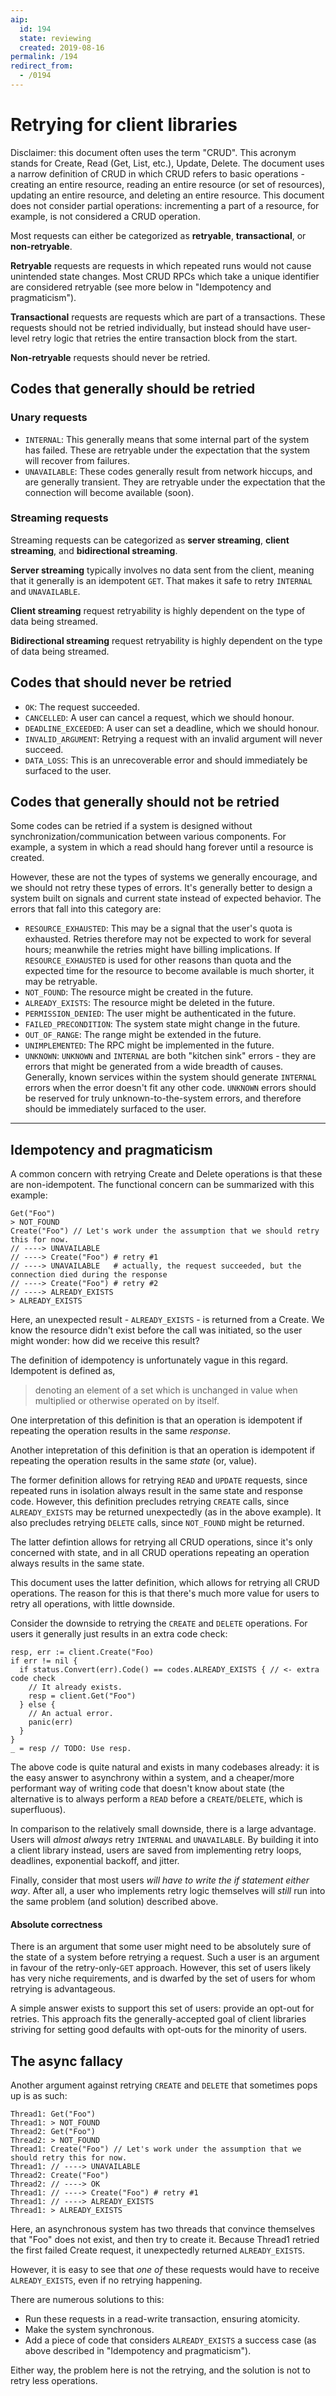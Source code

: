 ```yaml
---
aip:
  id: 194
  state: reviewing
  created: 2019-08-16
permalink: /194
redirect_from:
  - /0194
---
```



# Retrying for client libraries

Disclaimer: this document often uses the term "CRUD". This acronym stands for
Create, Read (Get, List, etc.), Update, Delete. The document uses a narrow
definition of CRUD in which CRUD refers to basic operations - creating an
entire resource, reading an entire resource (or set of resources), updating
an entire resource, and deleting an entire resource. This document does not
consider partial operations: incrementing a part of a resource, for example,
is not considered a CRUD operation.

Most requests can either be categorized as **retryable**, **transactional**, or
**non-retryable**.

**Retryable** requests are requests in which repeated runs would not cause
unintended state changes. Most CRUD RPCs which take a unique identifier are
considered retryable (see more below in "Idempotency and pragmaticism").


**Transactional** requests are requests which are part of a transactions. These
requests should not be retried individually, but instead should have user-level
retry logic that retries the entire transaction block from the start.

**Non-retryable** requests should never be retried.

## Codes that generally should be retried

### Unary requests

- `INTERNAL`: This generally means that some internal part of the system has
failed. These are retryable under the expectation that the system will recover
from failures.
- `UNAVAILABLE`: These codes generally result from network hiccups, and are
generally transient. They are retryable under the expectation that the
connection will become available (soon).

### Streaming requests

Streaming requests can be categorized as **server streaming**,
**client streaming**, and **bidirectional streaming**.


**Server streaming** typically involves no data sent from the client, meaning
that it generally is an idempotent `GET`. That makes it safe to retry `INTERNAL`
and `UNAVAILABLE`.

**Client streaming** request retryability is highly dependent on the type of
data being streamed.

**Bidirectional streaming** request retryability is highly dependent on the type
of data being streamed.


## Codes that should never be retried

- `OK`: The request succeeded.
- `CANCELLED`: A user can cancel a request, which we should honour.
- `DEADLINE_EXCEEDED`: A user can set a deadline, which we should honour.
- `INVALID_ARGUMENT`: Retrying a request with an invalid argument will never
  succeed.
- `DATA_LOSS`: This is an unrecoverable error and should immediately be surfaced
  to the user.

## Codes that generally should not be retried

Some codes can be retried if a system is designed without
synchronization/communication between various components. For example, a system
in which a read should hang forever until a resource is created.

However, these are not the types of systems we generally encourage, and we should
not retry these types of errors. It's generally better to design a system built
on signals and current state instead of expected behavior. The errors that fall
into this category are:

- `RESOURCE_EXHAUSTED`: This may be a signal that the user's quota is exhausted.
  Retries therefore may not be expected to work for several hours; meanwhile the
  retries might have billing implications. If `RESOURCE_EXHAUSTED` is used for
  other reasons than quota and the expected time for the resource to become
  available is much shorter, it may be retryable.
- `NOT_FOUND`: The resource might be created in the future.
- `ALREADY_EXISTS`: The resource might be deleted in the future.
- `PERMISSION_DENIED`: The user might be authenticated in the future.
- `FAILED_PRECONDITION`: The system state might change in the future.
- `OUT_OF_RANGE`: The range might be extended in the future.
- `UNIMPLEMENTED`: The RPC might be implemented in the future.
- `UNKNOWN`: `UNKNOWN` and `INTERNAL` are both "kitchen sink" errors - they are
  errors that might be generated from a wide breadth of causes. Generally,
  known services within the system should generate `INTERNAL` errors when the
  error doesn't fit any other code. `UNKNOWN` errors should be reserved for truly
  unknown-to-the-system errors, and therefore should be immediately surfaced to
  the user.

------------------

## Idempotency and pragmaticism

A common concern with retrying Create and Delete operations is that these are
non-idempotent. The functional concern can be summarized with this example:

```
Get("Foo")
> NOT_FOUND
Create("Foo") // Let's work under the assumption that we should retry this for now.
// ----> UNAVAILABLE
// ----> Create("Foo") # retry #1
// ----> UNAVAILABLE   # actually, the request succeeded, but the connection died during the response
// ----> Create("Foo") # retry #2
// ----> ALREADY_EXISTS
> ALREADY_EXISTS
```

Here, an unexpected result - `ALREADY_EXISTS` - is returned from a Create. We
know the resource didn't exist before the call was initiated, so the user might
wonder: how did we receive this result?

The definition of idempotency is unfortunately vague in this regard. Idempotent
is defined as,

> denoting an element of a set which is unchanged in value when multiplied or
> otherwise operated on by itself.

One interpretation of this definition is that an operation is idempotent if
repeating the operation results in the same _response_.

Another intepretation of this definition is that an operation is idempotent if
repeating the operation results in the same _state_ (or, value).

The former definition allows for retrying `READ` and `UPDATE` requests, since
repeated runs in isolation always result in the same state and response code.
However, this definition precludes retrying `CREATE` calls, since
`ALREADY_EXISTS` may be returned unexpectedly (as in the above example). It also
precludes retrying `DELETE` calls, since `NOT_FOUND` might be returned.

The latter defintion allows for retrying all CRUD operations, since it's only
concerned with state, and in all CRUD operations repeating an operation always
results in the same state.

This document uses the latter definition, which allows for retrying all
CRUD operations. The reason for this is that there's much more value for users
to retry all operations, with little downside.

Consider the downside to retrying the `CREATE` and `DELETE` operations. For
users it generally just results in an extra code check:

```
resp, err := client.Create("Foo)
if err != nil {
  if status.Convert(err).Code() == codes.ALREADY_EXISTS { // <- extra code check
    // It already exists.
    resp = client.Get("Foo")
  } else {
    // An actual error.
    panic(err)
  }
}
_ = resp // TODO: Use resp.
```

The above code is quite natural and exists in many codebases already: it is the
easy answer to asynchrony within a system, and a cheaper/more performant way
of writing code that doesn't know about state (the alternative is to always
perform a `READ` before a `CREATE`/`DELETE`, which is superfluous).

In comparison to the relatively small downside, there is a large advantage.
Users will _almost always_ retry `INTERNAL` and `UNAVAILABLE`. By building it
into a client library instead, users are saved from implementing retry loops,
deadlines, exponential backoff, and jitter.

Finally, consider that most users _will have to write the if statement either
way_. After all, a user who implements retry logic themselves will _still_ run
into the same problem (and solution) described above.

#### Absolute correctness

There is an argument that some user might need to be absolutely sure of the
state of a system before retrying a request. Such a user is an argument in
favour of the retry-only-`GET` approach. However, this set of users likely has
very niche requirements, and is dwarfed by the set of users for whom retrying
is advantageous.

A simple answer exists to support this set of users: provide an opt-out for
retries. This approach fits the generally-accepted goal of client libraries
striving for setting good defaults with opt-outs for the minority of users.

## The async fallacy

Another argument against retrying `CREATE` and `DELETE` that sometimes pops up
is as such:

```
Thread1: Get("Foo")
Thread1: > NOT_FOUND
Thread2: Get("Foo")
Thread2: > NOT_FOUND
Thread1: Create("Foo") // Let's work under the assumption that we should retry this for now.
Thread1: // ----> UNAVAILABLE
Thread2: Create("Foo")
Thread2: // ----> OK
Thread1: // ----> Create("Foo") # retry #1
Thread1: // ----> ALREADY_EXISTS
Thread1: > ALREADY_EXISTS
```

Here, an asynchronous system has two threads that convince themselves that
"Foo" does not exist, and then try to create it. Because Thread1 retried the
first failed Create request, it unexpectedly returned `ALREADY_EXISTS`.

However, it is easy to see that _one of_ these requests would have to receive
`ALREADY_EXISTS`, even if no retrying happening.

There are numerous solutions to this:

- Run these requests in a read-write transaction, ensuring atomicity.
- Make the system synchronous.
- Add a piece of code that considers `ALREADY_EXISTS` a success case (as above
  described in "Idempotency and pragmaticism").

Either way, the problem here is not the retrying, and the solution is not to
retry less operations.
